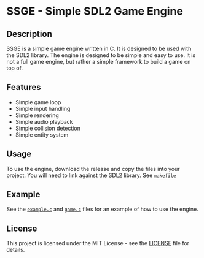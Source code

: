 # SSGE - Simple SDL2 Game Engine

## Description
SSGE is a simple game engine written in C. It is designed to be used with the SDL2 library. The engine is designed to be simple and easy to use. It is not a full game engine, but rather a simple framework to build a game on top of.

## Features
- Simple game loop
- Simple input handling
- Simple rendering
- Simple audio playback
- Simple collision detection
- Simple entity system

## Usage
To use the engine, download the release and copy the files into your project.
You will need to link against the SDL2 library.
See [`makefile`](./makefile)

## Example
See the [`example.c`](./src/example.c) and [`game.c`](./src/game.c) files for an example of how to use the engine.

## License
This project is licensed under the MIT License - see the [LICENSE](./LICENSE) file for details.